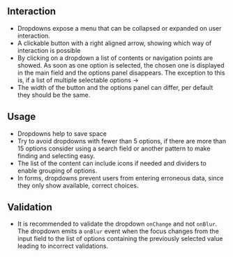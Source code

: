 ## Interaction
* Dropdowns expose a menu that can be collapsed or expanded on user interaction.
* A clickable button with a right aligned arrow, showing which way of interaction is possible
* By clicking on a dropdown a list of contents or navigation points are showed. As soon as one option is selected, the
  chosen one is displayed in the main field and the options panel disappears.
  The exception to this is, if a list of multiple selectable options ->
* The width of the button and the options panel can differ, per default they should be the same.

## Usage

* Dropdowns help to save space
* Try to avoid dropdowns with fewer than 5 options, if there are more than 15 options consider using a search field or
  another pattern to make finding and selecting easy.
* The list of the content can include icons if needed and dividers to enable grouping of options.
* In forms, dropdowns prevent users from entering erroneous data, since they only show available, correct choices.

## Validation

* It is recommended to validate the dropdown `onChange` and not `onBlur`. The dropdown emits a `onBlur` event when the
  focus changes from the input field to the list of options containing the previously selected value leading to
  incorrect validations.